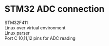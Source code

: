 # STM32 ADC connection
STM32F411<br />
Linux over virtual environment<br />
Linux parser <br />
Port C 10,11,12 pins for ADC reading<br />
